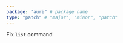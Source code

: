```yaml
---
package: "auri" # package name
type: "patch" # "major", "minor", "patch"
---
```


Fix `list` command